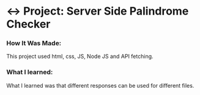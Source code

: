 # ↔️ Project: Server Side Palindrome Checker

### How It Was Made:
This project used html, css, JS, Node JS and API fetching.

### What I learned:
What I learned was that different responses can be used for different files. 
